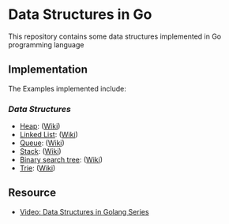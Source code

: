# Data Structures in Go
This repository contains some data structures implemented in Go programming language

## Implementation
The Examples implemented include:
### _Data Structures_ 
- [Heap](https://github.com/MatheusCarmo1108/data-structures-in-go/blob/master/data-structure/heap/heap.go): ([Wiki](https://en.wikipedia.org/wiki/Heap_(data_structure)))
- [Linked List](https://github.com/MatheusCarmo1108/data-structures-in-go/blob/master/data-structure/linked-list/linkedList.go): ([Wiki](https://en.wikipedia.org/wiki/Linked_list))
- [Queue](https://github.com/MatheusCarmo1108/data-structures-in-go/blob/master/data-structure/stack-queue/queue/queue.go): ([Wiki](https://en.wikipedia.org/wiki/Queue_(abstract_data_type)))
- [Stack](https://github.com/MatheusCarmo1108/data-structures-in-go/blob/master/data-structure/stack-queue/stack/stack.go): ([Wiki](https://en.wikipedia.org/wiki/Stack_(abstract_data_type)))
- [Binary search tree](https://github.com/MatheusCarmo1108/data-structures-in-go/blob/master/data-structure/binary-search-tree/binarySearchTree.go): ([Wiki](https://en.wikipedia.org/wiki/Binary_search_tree))
- [Trie](https://github.com/MatheusCarmo1108/data-structures-in-go/blob/master/data-structure/trie/trie.go): ([Wiki](https://pt.wikipedia.org/wiki/Trie))

## Resource
- [Video: Data Structures in Golang Series](https://www.youtube.com/playlist?list=PL0q7mDmXPZm7s7weikYLpNZBKk5dCoWm6)
